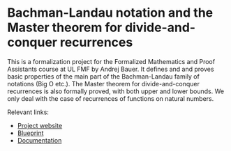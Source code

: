 # Bachman-Landau notation and the Master theorem for divide-and-conquer recurrences

This is a formalization project for the Formalized Mathematics and Proof 
Assistants course at UL FMF by Andrej Bauer. It defines and and proves
basic properties of the main part of the Bachman-Landau family of notations 
(Big O etc.). The Master theorem for divide-and-conquer recurrences is also 
formally proved, with both upper and lower bounds. We only deal with the case
of recurrences of functions on natural numbers.

Relevant links:
- [Project website](https://jurepustos.github.io/master-theorem)
- [Blueprint](https://jurepustos.github.io/master-theorem/blueprint)
- [Documentation](https://jurepustos.github.io/master-theorem/docs)
